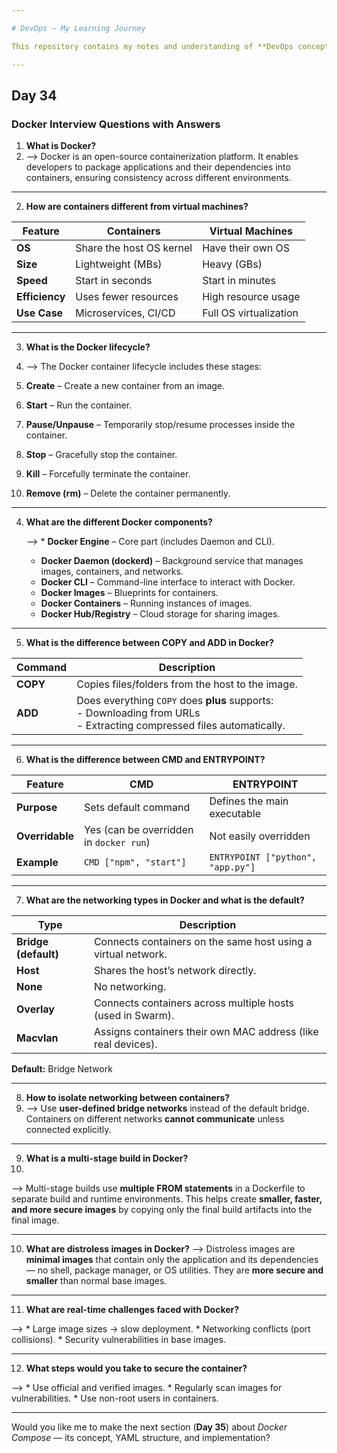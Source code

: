 ```yaml
---

# DevOps – My Learning Journey

This repository contains my notes and understanding of **DevOps concepts**.

---
```


## Day 34

### Docker Interview Questions with Answers

1. **What is Docker?**
2. 
   --> Docker is an open-source containerization platform. It enables developers to package applications and their dependencies into containers, ensuring consistency across different environments.

---

2. **How are containers different from virtual machines?**

| Feature        | Containers               | Virtual Machines       |
| -------------- | ------------------------ | ---------------------- |
| **OS**         | Share the host OS kernel | Have their own OS      |
| **Size**       | Lightweight (MBs)        | Heavy (GBs)            |
| **Speed**      | Start in seconds         | Start in minutes       |
| **Efficiency** | Uses fewer resources     | High resource usage    |
| **Use Case**   | Microservices, CI/CD     | Full OS virtualization |

---

3. **What is the Docker lifecycle?**
4. 
   --> The Docker container lifecycle includes these stages:

5. **Create** – Create a new container from an image.

6. **Start** – Run the container.

7. **Pause/Unpause** – Temporarily stop/resume processes inside the container.

8. **Stop** – Gracefully stop the container.

9. **Kill** – Forcefully terminate the container.

10. **Remove (rm)** – Delete the container permanently.

---

4. **What are the different Docker components?**


   -->  * **Docker Engine** – Core part (includes Daemon and CLI).
     * **Docker Daemon (dockerd)** – Background service that manages images, containers, and networks.
    * **Docker CLI** – Command-line interface to interact with Docker.
    * **Docker Images** – Blueprints for containers.
    * **Docker Containers** – Running instances of images.
    * **Docker Hub/Registry** – Cloud storage for sharing images.

---

5. **What is the difference between COPY and ADD in Docker?**

| Command  | Description                                                                                                                   |
| -------- | ----------------------------------------------------------------------------------------------------------------------------- |
| **COPY** | Copies files/folders from the host to the image.                                                                              |
| **ADD**  | Does everything `COPY` does **plus** supports: <br> - Downloading from URLs <br> - Extracting compressed files automatically. |

---

6. **What is the difference between CMD and ENTRYPOINT?**

| Feature         | CMD                                     | ENTRYPOINT                        |
| --------------- | --------------------------------------- | --------------------------------- |
| **Purpose**     | Sets default command                    | Defines the main executable       |
| **Overridable** | Yes (can be overridden in `docker run`) | Not easily overridden             |
| **Example**     | `CMD ["npm", "start"]`                  | `ENTRYPOINT ["python", "app.py"]` |

---

7. **What are the networking types in Docker and what is the default?**

| Type                 | Description                                                   |
| -------------------- | ------------------------------------------------------------- |
| **Bridge (default)** | Connects containers on the same host using a virtual network. |
| **Host**             | Shares the host’s network directly.                           |
| **None**             | No networking.                                                |
| **Overlay**          | Connects containers across multiple hosts (used in Swarm).    |
| **Macvlan**          | Assigns containers their own MAC address (like real devices). |
 **Default:** Bridge Network

---

8. **How to isolate networking between containers?**
9. 
   --> Use **user-defined bridge networks** instead of the default bridge.
   Containers on different networks **cannot communicate** unless connected explicitly.

---

9. **What is a multi-stage build in Docker?**
10. 
   --> Multi-stage builds use **multiple FROM statements** in a Dockerfile to separate build and runtime environments.
   This helps create **smaller, faster, and more secure images** by copying only the final build artifacts into the final image.

---

10. **What are distroless images in Docker?**
    --> Distroless images are **minimal images** that contain only the application and its dependencies — no shell, package manager, or OS utilities.
    They are **more secure and smaller** than normal base images.

---

11. **What are real-time challenges faced with Docker?**
  

  -->  * Large image sizes → slow deployment.
       * Networking conflicts (port collisions).
       * Security vulnerabilities in base images.
       
---

12. **What steps would you take to secure the container?**


-->  * Use official and verified images.
     * Regularly scan images for vulnerabilities.
     * Use non-root users in containers.


---

Would you like me to make the next section (**Day 35**) about *Docker Compose* — its concept, YAML structure, and implementation?

